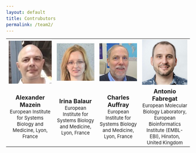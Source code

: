 ```yaml
---
layout: default
title: Contrubutors
permalink: /team2/
---
```



<div>
<table>
    <tr>
      <td style="width: 220px;" align="center"><img src="/images/team/AlexanderMazein.jpg" width="140"/></td>
      <td style="width: 220px;" align="center"><img src="/images/team/IrinaBalaur.jpg" width="140"/></td>
      <td style="width: 220px;" align="center"><img src="/images/team/CharlesAuffray.jpg" width="140"/></td>
      <td style="width: 220px;" align="center"><img src="/images/team/AntonioFabregat.jpg" width="140"/></td>
    </tr>
    <tr>
      <td align="center"><font size="3"><strong>Alexander Mazein</strong></font><br /><font size="2">European Institute for Systems Biology and Medicine, Lyon, France</font></td>
        <td align="center"><font size="3"><strong>Irina Balaur</strong></font><br /><font size="2">European Institute for Systems Biology and Medicine, Lyon, France</font></td>
      <td align="center"><font size="3"><strong>Charles Auffray</strong></font><br /><font size="2">European Institute for Systems Biology and Medicine, Lyon, France</font></td>
      <td align="center"><font size="3"><strong>Antonio Fabregat</strong></font><br /><font size="2">European Molecular Biology Laboratory, European Bioinformatics Institute (EMBL-EBI), Hinxton, United Kingdom</font></td>
    </tr>
</table>
</div>




